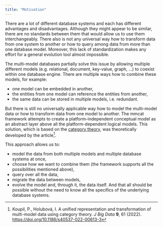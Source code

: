 ```yaml
---
title: "Motivation"
---
```


There are a lot of different database systems and each has different advantages and disadvantages. Although they might appear to be similar, there are no standards between them that would allow us to use them interchangeably. There also is not any universal way how to transform data from one system to another or how to query among data from more than one database model. Moreover, this lack of standardization makes any effort for a general evolution tool almost impossible.

The multi-model databases partially solve this issue by allowing multiple different models (e.g. relational, document, key-value, graph, ...) to coexist within one database engine. There are multiple ways how to combine these models, for example:
- one model can be embedded in another,
- the entities from one model can reference the entities from another,
- the same data can be stored in multiple models, i.e. redundant.

But there is still no universally applicable way how to model the multi-model data or how to transform data from one model to another. The mmcat framework attempts to create a platform-independent conceptual model as an abstract layer above all the platform-dependent logical models. This solution, which is based on the [category theory](theoretical-background/category-theory.md), was theoretically developed by the article[^article].

This approach allows us to:
- model the data from both multiple models and multiple database systems at once,
- choose how we want to combine them (the framework supports all the possibilities mentioned above),
- query over all the data,
- migrate the data between models,
- evolve the model and, through it, the data itself.
And that all should be possible without the need to know all the specifics of the underlying database systems.

[^article]: Koupil, P., Holubová, I. A unified representation and transformation of multi-model data using category theory. *J Big Data* **9**, 61 (2022). https://doi.org/10.1186/s40537-022-00613-3